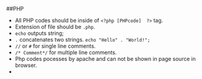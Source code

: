##PHP
* All PHP codes should be inside of `<?php [PHPcode]  ?>` tag.
* Extension of file should be `.php`.
* `echo` outputs string;
* `.` concatenates two strings. `echo "Hello" . "World!";`
* `//` or `#` for single line comments.
* `/* Comment*/` for multiple line comments.
* Php codes pocesses by apache and can not be shown in page source in browser.
* 
